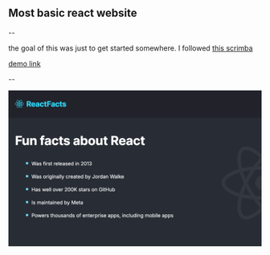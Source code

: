 ## Most basic react website

--

the goal of this was just to get started somewhere. 
I followed [this scrimba](https://v2.scrimba.com/learn-react-c0e)

[demo link](https://roberrini-firstreact.netlify.app/)

--

[![demo image](./images/readmeimg.png)](https://v2.scrimba.com/learn-react-c0e)



